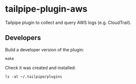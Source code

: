 # tailpipe-plugin-aws

Tailpipe plugin to collect and query AWS logs (e.g. CloudTrail).

## Developers

Build a developer version of the plugin:
```
make
```

Check it was created and installed:
```
ls -al ~/.tailpipe/plugins
```
